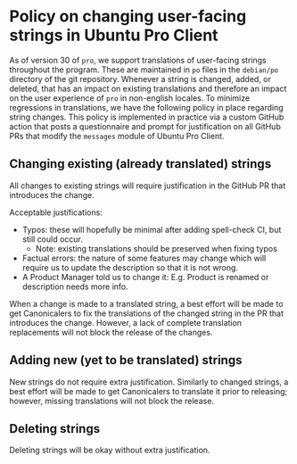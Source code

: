 # Policy on changing user-facing strings in Ubuntu Pro Client

As of version 30 of `pro`, we support translations of user-facing strings throughout the program.
These are maintained in `po` files in the `debian/po` directory of the git repository.
Whenever a string is changed, added, or deleted, that has an impact on existing translations and
therefore an impact on the user experience of `pro` in non-english locales.
To minimize regressions in translations, we have the following policy in place regarding string changes.
This policy is implemented in practice via a custom GitHub action that posts a questionnaire and prompt
for justification on all GitHub PRs that modify the `messages` module of Ubuntu Pro Client.

## Changing existing (already translated) strings

All changes to existing strings will require justification in the GitHub PR that introduces the change.

Acceptable justifications:
- Typos: these will hopefully be minimal after adding spell-check CI, but still could occur.
  - Note: existing translations should be preserved when fixing typos
- Factual errors: the nature of some features may change which will require us to update the description so that it is not wrong.
- A Product Manager told us to change it: E.g. Product is renamed or description needs more info.

When a change is made to a translated string, a best effort will be made to get Canonicalers to fix the translations of the changed string in the PR that introduces the change. However, a lack of complete translation replacements will not block the release of the changes.

## Adding new (yet to be translated) strings

New strings do not require extra justification. Similarly to changed strings, a best effort will be made to get Canonicalers to translate it prior to releasing; however, missing translations will not block the release.

## Deleting strings

Deleting strings will be okay without extra justification.

